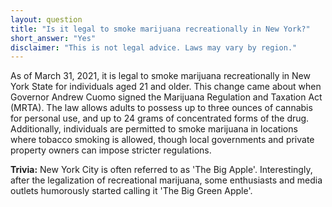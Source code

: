 ```yaml
---
layout: question
title: "Is it legal to smoke marijuana recreationally in New York?"
short_answer: "Yes"
disclaimer: "This is not legal advice. Laws may vary by region."
---
```


As of March 31, 2021, it is legal to smoke marijuana recreationally in New York State for individuals aged 21 and older. This change came about when Governor Andrew Cuomo signed the Marijuana Regulation and Taxation Act (MRTA). The law allows adults to possess up to three ounces of cannabis for personal use, and up to 24 grams of concentrated forms of the drug. Additionally, individuals are permitted to smoke marijuana in locations where tobacco smoking is allowed, though local governments and private property owners can impose stricter regulations.

**Trivia:** New York City is often referred to as 'The Big Apple'. Interestingly, after the legalization of recreational marijuana, some enthusiasts and media outlets humorously started calling it 'The Big Green Apple'.
